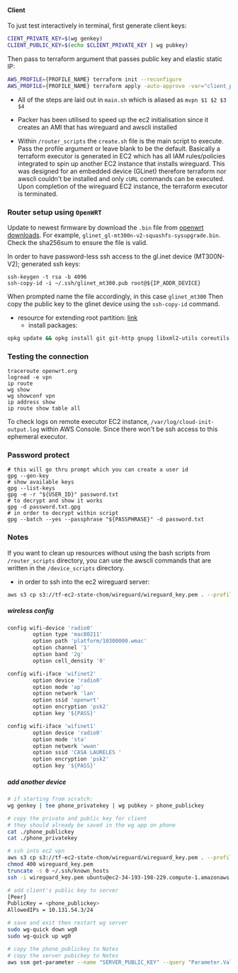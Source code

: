 #### Client

To just test interactively in terminal, first generate client keys:
```bash
CIENT_PRIVATE_KEY=$(wg genkey)
CLIENT_PUBLIC_KEY=$(echo $CLIENT_PRIVATE_KEY | wg pubkey)
```

Then pass to terraform argument that passes public key and elastic static IP:
```bash
AWS_PROFILE={PROFILE_NAME} terraform init --reconfigure
AWS_PROFILE={PROFILE_NAME} terraform apply -auto-approve -var="client_public_key=${CLIENT_PUBLIC_KEY}" -var="eip_alloc_id=${EIP_ALLOC_ID}"
```

- All of the steps are laid out in `main.sh` which is aliased as `mvpn $1 $2 $3 $4`
- Packer has been utilised to speed up the ec2 initialisation since it creates an AMI that has wireguard and awscli installed

- Within `/router_scripts` the `create.sh` file is the main script to execute. Pass the profile argument or leave blank to be the default. Basically a terraform executor is generated in EC2 which has all IAM rules/policies integrated to spin up another EC2 instance that installs wireguard. This was designed for an embedded device (GLinet) therefore terraform nor awscli couldn't be installed and only `cURL` commands can be executed. Upon completion of the wireguard EC2 instance, the terraform executor is terminated.


### Router setup using `OpenWRT`

Update to newest firmware by download the `.bin` file from [openwrt downloads](https://downloads.openwrt.org/releases/23.05.4/targets/ramips/mt76x8/). For example, `glinet_gl-mt300n-v2-squashfs-sysupgrade.bin`. Check the sha256sum to ensure the file is valid.

In order to have password-less ssh access to the gl.inet device (MT300N-V2); generated ssh keys:

```
ssh-keygen -t rsa -b 4096
ssh-copy-id -i ~/.ssh/glinet_mt300.pub root@${IP_ADDR_DEVICE}
```

When prompted name the file accordingly, in this case `glinet_mt300` Then copy the public key to the glinet device using the `ssh-copy-id` command.

- resource for extending root partition: [link](https://openwrt.org/docs/guide-user/additional-software/extroot_configuration)
    * install packages:
```sh
opkg update && opkg install git git-http gnupg libxml2-utils coreutils-paste jq curl wireguard-tools coreutils-base64
```

### Testing the connection

```
traceroute openwrt.org
logread -e vpn
ip route
wg show
wg showconf vpn
ip address show
ip route show table all
```

To check logs on remote executor EC2 instance, `/var/log/cloud-init-output.log` within AWS Console. Since there won't be ssh access to this ephemeral executor.

### Password protect

```
# this will go thru prompt which you can create a user id
gpg --gen-key
# show available keys
gpg --list-keys
gpg -e -r "${USER_ID}" password.txt
# to decrypt and show it works
gpg -d password.txt.gpg
# in order to decrypt within script
gpg --batch --yes --passphrase "${PASSPHRASE}" -d password.txt
```

### Notes

If you want to clean up resources without using the bash scripts from `/router_scripts` directory, you can use the awscli commands that are written in the `/device_scripts` directory.

- in order to ssh into the ec2 wireguard server:
```sh
aws s3 cp s3://tf-ec2-state-chom/wireguard/wireguard_key.pem . --profile chom
```

##### wireless config
```sh
config wifi-device 'radio0'
        option type 'mac80211'
        option path 'platform/10300000.wmac'
        option channel '1'
        option band '2g'
        option cell_density '0'

config wifi-iface 'wifinet2'
        option device 'radio0'
        option mode 'ap'
        option network 'lan'
        option ssid 'openwrt'
        option encryption 'psk2'
        option key '${PASS}'

config wifi-iface 'wifinet1'
        option device 'radio0'
        option mode 'sta'
        option network 'wwan'
        option ssid 'CASA LAURELES '
        option encryption 'psk2'
        option key '${PASS}'
```

##### add another device

```sh
# if starting from scratch:
wg genkey | tee phone_privatekey | wg pubkey > phone_publickey

# copy the private and public key for client
# they should already be saved in the wg app on phone
cat ./phone_publickey
cat ./phone_privatekey

# ssh into ec2 vpn
aws s3 cp s3://tf-ec2-state-chom/wireguard/wireguard_key.pem . --profile chom
chmod 400 wireguard_key.pem
truncate -s 0 ~/.ssh/known_hosts
ssh -i wireguard_key.pem ubuntu@ec2-34-193-198-229.compute-1.amazonaws.com

# add client's public key to server
[Peer]
PublicKey = <phone_publickey>
AllowedIPs = 10.131.54.3/24

# save and exit then restart wg server
sudo wg-quick down wg0
sudo wg-quick up wg0

# copy the phone_publickey to Notes
# copy the server pubickey to Notes
aws ssm get-parameter --name "SERVER_PUBLIC_KEY" --query "Parameter.Value" --output text --with-decryption --profile chom
```

